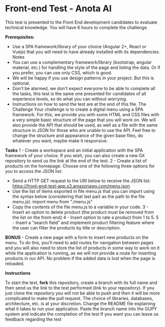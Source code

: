<h1>Front-end Test - Anota AI</h1>

This test is presented to the Front End development candidates to evaluate technical
knowledge. You will have 6 hours to complete the challenge.

<strong>Prerequisites:</strong>

- Use a SPA framework/library of your choice (Angular 2+, React or Vuejs) that
you will need to have already installed with its dependencies.
Notes
- You can use a complementary framework/library (bootstrap, angular material,
etc.) for handling the style of the page and listing the data. Or if you prefer, you
can use only CSS, which is good.
- We will be happy if you use design patterns in your project. But this is optional.
- Don't be alarmed, we don't expect everyone to be able to complete all the tasks,
this test is the same one presented for candidates of all experience levels, so do
what you can without worrying.
- Instructions on how to send the test are at the end of this file.
The Challenge
Your challenge is to create a digital menu using a SPA framework. For this, we provide
you with some HTML and CSS files with a very simple basic structure of the page that
you will work on. We will also provide the API that should be used, as well as a file with
the same structure in JSON for those who are unable to use the API.
Feel free to change the structure and appearance of the given base files, do whatever
you want, maybe make it responsive.

<strong>Tasks</strong>
1 - Create a workspace and an initial application with the SPA framework of your
choice. If you wish, you can also create a new Git repository to send us the link at the
end of the test.
2 - Create a list of products on the homepage. Choose one of the following three
options for you to access the JSON list:
- Send a HTTP GET request to the URI below to receive the JSON list:
https://front-end-test-app.s3.amazonaws.com/menu.json
- Use the list of items exported in file menu.js that you can import using the syntax
below (considering that last part as the path to the file menu.js):
import menu from "./menu.js"
- Copy the contents of the file menu.js to a variable in your code.
3 - Insert an option to delete product (the product must be removed from the list on the
front-end)
4 - Insert option to rate a product from 1 to 5.
5 - Insert a “search field” and implement product filtering feature where the user can
filter the products by title or description.

<strong>BONUS</strong> - Create a new page with a form to insert new products on the menu. To
do this, you’ll need to add routes for navigation between pages and you will also need
to store the list of products in some way to work on it while the application is running, as
we will not provide a route for inserting products in our API. No problem if the added
data is lost when the page is reloaded.

<strong>Instructions</strong>

To start the test, <strong>fork</strong> this repository, create a branch with its full name and then send us the link to the test performed (link to your repository). If you just clone the repository you will not be able to push and then it will be more complicated to make the pull request. The choice of libraries, databases, architecture, etc. is at your discretion.
Change the README file explaining what it takes to run your application.
Paste the branch name into the GUPY system and indicate the completion of the test
If you want you can leave us feedback regarding the test
